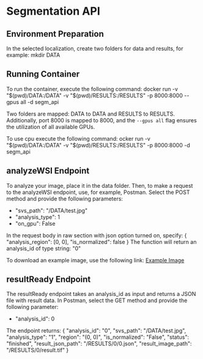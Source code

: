 # Segmentation API

## Environment Preparation
In the selected localization, create two folders for data and results, for example:
mkdir DATA

## Running Container
To run the container, execute the following command:
docker run -v "$(pwd)/DATA:/DATA" -v "$(pwd)/RESULTS:/RESULTS" -p 8000:8000 --gpus all -d segm_api

Two folders are mapped: DATA to DATA and RESULTS to RESULTS. Additionally, port 8000 is mapped to 8000, and the `--gpus all` flag ensures the utilization of all available GPUs.

To use cpu execute the following command:
ocker run -v "$(pwd)/DATA:/DATA" -v "$(pwd)/RESULTS:/RESULTS" -p 8000:8000 -d segm_api

## analyzeWSI Endpoint
To analyze your image, place it in the data folder. Then, to make a request to the analyzeWSI endpoint, use, for example, Postman. Select the POST method and provide the following parameters:
- "svs_path": "/DATA/test.jpg"
- "analysis_type": 1
- "on_gpu": False

In the request body in raw section with json option turned on, specify:
{
    "analysis_region": [0, 0],
    "is_normalized": false
}
The function will return an analysis_id of type string:
"0"

To download an example image, use the following link: [Example Image](https://tiatoolbox.dcs.warwick.ac.uk/sample_imgs/breast_tissue.jpg)

## resultReady Endpoint
The resultReady endpoint takes an analysis_id as input and returns a JSON file with result data. In Postman, select the GET method and provide the following parameter:
- "analysis_id": 0

The endpoint returns:
{
"analysis_id": "0",
"svs_path": "/DATA/test.jpg",
"analysis_type": "1",
"region": "(0, 0)",
"is_normalized": "False",
"status": "finished",
"result_json_path": "/RESULTS/0/0.json",
"result_image_path": "/RESULTS/0/result.tif"
}